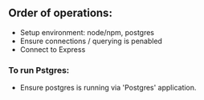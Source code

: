 ## Order of operations:

- Setup environment: node/npm, postgres
- Ensure connections / querying is penabled
- Connect to Express

### To run Pstgres:
- Ensure postgres is running via 'Postgres' application.